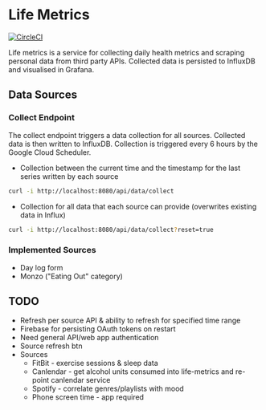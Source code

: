 # Life Metrics

[![CircleCI](https://circleci.com/gh/jemgunay/life-metrics/tree/master.svg?style=svg)](https://circleci.com/gh/jemgunay/life-metrics/tree/master)

Life metrics is a service for collecting daily health metrics and scraping personal data from third party APIs. Collected data is persisted to InfluxDB and visualised in Grafana.  

## Data Sources

### Collect Endpoint

The collect endpoint triggers a data collection for all sources. Collected data is then written to InfluxDB. Collection is triggered every 6 hours by the Google Cloud Scheduler.  

* Collection between the current time and the timestamp for the last series written by each source   
```bash
curl -i http://localhost:8080/api/data/collect
```

* Collection for all data that each source can provide (overwrites existing data in Influx)
```bash
curl -i http://localhost:8080/api/data/collect?reset=true
```

### Implemented Sources

* Day log form
* Monzo ("Eating Out" category)

## TODO

* Refresh per source API & ability to refresh for specified time range
* Firebase for persisting OAuth tokens on restart
* Need general API/web app authentication
* Source refresh btn
* Sources
  * FitBit - exercise sessions & sleep data 
  * Canlendar - get alcohol units consumed into life-metrics and re-point canlendar service
  * Spotify - correlate genres/playlists with mood
  * Phone screen time - app required